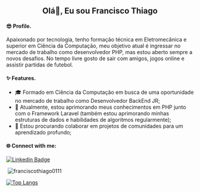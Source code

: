 
<h2 align="center">Olá👋, Eu sou Francisco Thiago</h2>

<h4 align="left">😎 Profile.</h4>

  <p>Apaixonado por tecnologia, tenho formação técnica em Eletromecânica e superior em Ciência da Computação, meu objetivo atual é ingressar no mercado de trabalho como   desenvolvedor PHP, mas estou aberto sempre a novos desafios. No tempo livre gosto de sair com amigos, jogos online e assistir partidas de futebol.</p>


<h4 align="left">✨ Features.</h4>

- 🎓 Formado em Ciência da Computação em busca de uma oportunidade no mercado de trabalho como Desenvolvedor BackEnd JR;
- 🔭 Atualmente, estou aprimorando meus conhecimentos em PHP junto com o Framework Laravel (também estou aprimorando minhas estruturas de dados e habilidades de algoritmos regularmente);
- 🤝 Estou procurando colaborar em projetos de comunidades para um aprendizado profundo; 

<h4 align="left">🌐 Connect with me:</h4>
<p align="left">
 
[![Linkedin Badge](https://img.shields.io/badge/-LinkedIn-blue?style=flat-square&logo=Linkedin&logoColor=white&link=https://www.linkedin.com/in/franciscothiago/)](https://www.linkedin.com/in/franciscothiago/)





<p>&nbsp;<img align="justify" src="https://github-readme-stats.vercel.app/api?username=franciscothiago0111&show_icons=true&locale=en" alt="franciscothiago0111" /></p>

[![Top Langs](https://github-readme-stats.vercel.app/api/top-langs/?username=franciscothiago0111&layout=compact)](https://github.com/anuraghazra/github-readme-stats)

